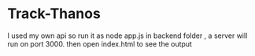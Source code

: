 # Track-Thanos

I used my own api so run it as node app.js in backend folder , a server will run on port 3000.
then open index.html to see the output

